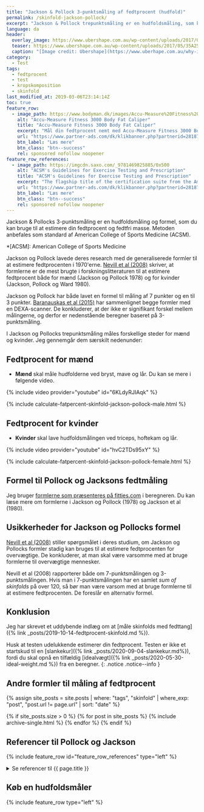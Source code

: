 ```yaml
---
title: "Jackson & Pollock 3-punktsmåling af fedtprocent (hudfold)"
permalink: /skinfold-jackson-pollock/
excerpt: "Jackson & Pollock trepunktsmåling er en hudfoldsmåling, som kan bruges til at estimere fedtprocent. Formlen egner sig bedst til personer, der ikke har for stort et fedtlag på kroppen."
language: da
header:
  overlay_image: https://www.ubershape.com.au/wp-content/uploads/2017/05/35A2528-1024x683.jpg
  teaser: https://www.ubershape.com.au/wp-content/uploads/2017/05/35A2528-1024x683.jpg
  caption: "[Image credit: Ubershape](https://www.uberhape.com.au/why-i-use-metabolic-analytics-with-my-clients/)"
category:
  - Test
tags:
  - fedtprocent
  - test
  - kropskomposition
  - skinfold
last_modified_at: 2019-03-06T23:14:14Z
toc: true
feature_row:
  - image_path: https://www.bodyman.dk/images/Accu-Measure%20Fitness%203000%20Body%20Fat%20Caliper1-p.jpg
    alt: "Accu-Measure Fitness 3000 Body Fat Caliper"
    title: "Accu-Measure Fitness 3000 Body Fat Caliper"
    excerpt: "Mål din fedtprocent nemt med Accu-Measure Fitness 3000 Body Fat Caliper. Fedttangen bliver brugt af mange amerikanske personlige trænere på grund af dens præcise målinger. Du kan både bruge den hjemme eller have den med på farten."
    url: "https://www.partner-ads.com/dk/klikbanner.php?partnerid=28187&bannerid=20604&htmlurl=https://www.bodyman.dk/shop/accu-measure-fitness-54935p.html"
    btn_label: "Læs mere"
    btn_class: "btn--success"
    rel: sponsored nofollow noopener
feature_row_references:
  - image_path: https://imgcdn.saxo.com/_9781469825885/0x500
    alt: "ACSM's Guidelines for Exercise Testing and Prescription"
    title: "ACSM's Guidelines for Exercise Testing and Prescription"
    excerpt: "The flagship title of the certification suite from the American College of Sports Medicine, ACSM's Guidelines for Exercise Testing and Prescription is a handbook that delivers scientifically based standards on exercise testing and prescription to the certification candidate, the professional, and the student. The 9th edition focuses on evidence-based recommendations that reflect the latest research and clinical information."
    url: "https://www.partner-ads.com/dk/klikbanner.php?partnerid=28187&bannerid=43264&htmlurl=https://www.saxo.com/dk/acsms-guidelines-for-exercise-testing-and-prescription_american-college-of-sports-medicine_epub_9781469825885?gclid=CjwKCAiA5JnuBRA-EiwA-0ggPdXHFExjFsqJLnGbAfydZFfXbHNc8LCSWFplRzuKmJ9vjX1Z3A8TfRoCzqgQAvD_BwE"
    btn_label: "Læs mere"
    btn_class: "btn--success"
    rel: sponsored nofollow noopener
---
```


Jackson & Pollocks 3-punktsmåling er en hudfoldsmåling og formel, som du kan bruge til at estimere din fedtprocent og fedtfri masse. Metoden anbefales som standard af American College of Sports Medicine (ACSM).

*[ACSM]: American College of Sports Medicine

Jackson og Pollock lavede deres research med de generaliserede formler til at estimere fedtprocenten i 1970'erne. [Nevill et al (2008)](https://www.ncbi.nlm.nih.gov/pmc/articles/PMC2891061/) skriver, at formlerne er de mest brugte i forskningslitteraturen til at estimere fedtprocent både for mænd (Jackson og Pollock 1978) og for kvinder (Jackson, Pollock og Ward 1980).

Jackson og Pollock har både lavet en formel til måling af 7 punkter og en til 3 punkter. [Baranauskas et al (2015)](https://pubmed.ncbi.nlm.nih.gov/26490540/) har sammenlignet begge formler med en DEXA-scanner. De konkluderer, at der ikke er signifikant forskel mellem målingerne, og derfor er nedenstående beregner baseret på 3-punktsmåling.

I Jackson og Pollocks trepunktsmåling måles forskellige steder for mænd og kvinder. Jeg gennemgår dem særskilt nedenunder:

## Fedtprocent for mænd

- **Mænd** skal måle hudfolderne ved bryst, mave og lår. Du kan se mere i følgende video.

{% include video provider="youtube" id="6KLdyRJIAqk" %}

{% include calculate-fatpercent-skinfold-jackson-pollock-male.html %}

## Fedtprocent for kvinder

- **Kvinder** skal lave hudfoldsmålingen ved triceps, hoftekam og lår.

{% include video provider="youtube" id="hvC2TDs95xY" %}

{% include calculate-fatpercent-skinfold-jackson-pollock-female.html %}

## Formel til Pollock og Jacksons fedtmåling

Jeg bruger [formlerne som præsenteres på fitties.com](https://fitties.com/fat-caliper-plus/body-fat-calculation-methods/jackson-pollock-3/) i beregneren. Du kan læse mere om formlerne i Jackson og Pollock (1978) og Jackson et al (1980).

## Usikkerheder for Jackson og Pollocks formel

[Nevill et al (2008)](https://www.ncbi.nlm.nih.gov/pmc/articles/PMC2891061/) stiller spørgsmålet i deres studium, om Jackson og Pollocks formler stadig kan bruges til at estimere fedtprocenten for overvægtige. De konkluderer, at man skal være varsomme med at bruge formlerne til overvægtige mennesker.

Nevill et al (2008) rapporterer både om 7-punktsmålingen og 3-punktsmålingen. Hvis man i 7-punktsmålingen har en samlet _sum of skinfolds_ på over 120, så bør man være varsom med at bruge formlerne til at estimere fedtprocenten. De foreslår en alternativ formel.

## Konklusion

Jeg har skrevet et uddybende indlæg om at [måle skinfolds med fedttang]({% link _posts/2019-10-14-fedtprocent-skinfold.md %}).

Husk at testen udelukkende estimerer din fedtprocent. Testen er ikke et startskud til en [slankekur]({% link _posts/2020-09-04-slankekur.md%}), fordi du skal opnå en tilfældig [idealvægt]({% link _posts/2020-05-30-ideal-weight.md %}) fra en beregner.
{: .notice .notice--info }

## Andre formler til måling af fedtprocent

{% assign site_posts = site.posts | where: "tags", "skinfold" | where_exp: "post", "post.url != page.url" | sort: "date" %}

{% if site_posts.size > 0 %}
  {% for post in site_posts %}
    {% include archive-single.html %}
  {% endfor %}
{% endif %}

## Referencer til Pollock og Jackson

{% include feature_row id="feature_row_references" type="left" %}

<details markdown="1">
  <summary>Se referencer til {{ page.title }}</summary>

- Jackson, A. S., M. L. Pollock, og A. Ward. 1980. “Generalized Equations for Predicting Body Density of Women”. _Medicine and Science in Sports and Exercise_ 12 (3): 175–81. <https://pubmed.ncbi.nlm.nih.gov/7402053/>.
- Jackson, A. S., og M. L. Pollock. 1978. “Generalized Equations for Predicting Body Density of Men”. _The British Journal of Nutrition_ 40 (3): 497–504. [https://doi.org/10.1079/bjn19780152](https://doi.org/10.1079/bjn19780152).
- Siri, W. E. 1956. “The Gross Composition of the Body”. Advances in Biological and Medical Physics 4: 239–80. <https://doi.org/10.1016/b978-1-4832-3110-5.50011-x>.
</details>

## Køb en hudfoldsmåler

{% include feature_row type="left" %}
